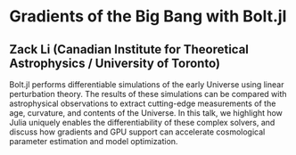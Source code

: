 # Gradients of the Big Bang with Bolt.jl
## Zack Li (Canadian Institute for Theoretical Astrophysics / University of Toronto)

Bolt.jl performs differentiable simulations of the early Universe using linear perturbation theory. The results of these simulations can be compared with astrophysical observations to extract cutting-edge measurements of the age, curvature, and contents of the Universe. In this talk, we highlight how Julia uniquely enables the differentiability of these complex solvers, and discuss how gradients and GPU support can accelerate cosmological parameter estimation and model optimization.

